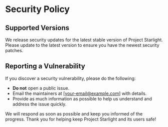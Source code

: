# Security Policy

## Supported Versions
We release security updates for the latest stable version of Project Starlight. Please update to the latest version to ensure you have the newest security patches.

## Reporting a Vulnerability
If you discover a security vulnerability, please do the following:

- **Do not** open a public issue.
- Email the maintainers at [your-email@example.com] with details.
- Provide as much information as possible to help us understand and address the issue quickly.

We will respond as soon as possible and keep you informed of the progress. Thank you for helping keep Project Starlight and its users safe!
